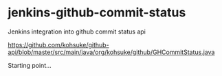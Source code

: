 jenkins-github-commit-status
============================

Jenkins integration into github commit status api


https://github.com/kohsuke/github-api/blob/master/src/main/java/org/kohsuke/github/GHCommitStatus.java

Starting point...
